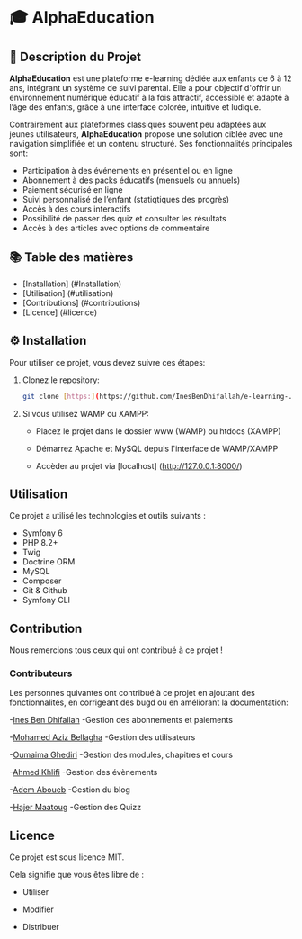 # 🎓 AlphaEducation

## 📌 Description du Projet

**AlphaEducation** est une plateforme e-learning dédiée aux enfants de 6 à 12 ans, intégrant un système de suivi parental. Elle a pour objectif d'offrir un environnement numérique éducatif à la fois attractif, accessible et adapté à l’âge des enfants, grâce à une interface colorée, intuitive et ludique.

Contrairement aux plateformes classiques souvent peu adaptées aux jeunes utilisateurs, **AlphaEducation** propose une solution ciblée avec une navigation simplifiée et un contenu structuré.
Ses fonctionnalités principales sont:

- Participation à des événements en présentiel ou en ligne  
- Abonnement à des packs éducatifs (mensuels ou annuels)  
- Paiement sécurisé en ligne  
- Suivi personnalisé de l’enfant (statiqtiques des progrès)  
- Accès à des cours interactifs  
- Possibilité de passer des quiz et consulter les résultats  
- Accès à des articles avec options de commentaire  

## 📚 Table des matières

- [Installation] (#Installation)
- [Utilisation] (#utilisation)
- [Contributions] (#contributions)
- [Licence] (#licence)

## ⚙️ Installation

Pour utiliser ce projet, vous devez suivre ces étapes:

1. Clonez le repository:
   ```bash
   git clone [https:](https://github.com/InesBenDhifallah/e-learning-.git)
   
2. Si vous utilisez WAMP ou XAMPP:
   * Placez le projet dans le dossier www (WAMP) ou htdocs (XAMPP)
     
   * Démarrez Apache et MySQL depuis l'interface de WAMP/XAMPP
     
   * Accèder au projet via [localhost] (http://127.0.0.1:8000/)

## Utilisation

Ce projet a utilisé les technologies et outils suivants :

* Symfony 6
* PHP 8.2+
* Twig
* Doctrine ORM
* MySQL
* Composer
* Git & Github
* Symfony CLI
  
## Contribution

Nous remercions tous ceux qui ont contribué à ce projet !

### Contributeurs

Les personnes quivantes ont contribué à ce projet en ajoutant des fonctionnalités, en corrigeant des bugd ou en améliorant la documentation:

-[Ines Ben Dhifallah]() -Gestion des abonnements et paiements

-[Mohamed Aziz Bellagha]() -Gestion des utilisateurs

-[Oumaima Ghediri]() -Gestion des modules, chapitres et cours

-[Ahmed Khlifi]() -Gestion des évènements

-[Adem Aboueb]() -Gestion du blog

-[Hajer Maatoug]() -Gestion des Quizz

## Licence

Ce projet est sous licence MIT.

Cela signifie que vous êtes libre de :

* Utiliser

* Modifier

* Distribuer

